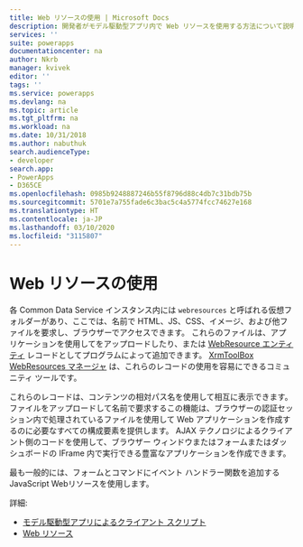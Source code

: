 ```yaml
---
title: Web リソースの使用 | Microsoft Docs
description: 開発者がモデル駆動型アプリ内で Web リソースを使用する方法について説明します。
services: ''
suite: powerapps
documentationcenter: na
author: Nkrb
manager: kvivek
editor: ''
tags: ''
ms.service: powerapps
ms.devlang: na
ms.topic: article
ms.tgt_pltfrm: na
ms.workload: na
ms.date: 10/31/2018
ms.author: nabuthuk
search.audienceType:
- developer
search.app:
- PowerApps
- D365CE
ms.openlocfilehash: 0985b9248887246b55f8796d88c4db7c31bdb75b
ms.sourcegitcommit: 5701e7a755fade6c3bac5c4a5774fcc74627e168
ms.translationtype: HT
ms.contentlocale: ja-JP
ms.lasthandoff: 03/10/2020
ms.locfileid: "3115807"
---
```

# <a name="use-web-resources"></a>Web リソースの使用

各 Common Data Service インスタンス内には `webresources` と呼ばれる仮想フォルダーがあり、ここでは、名前で HTML、JS、CSS、イメージ、および他ファイルを要求し、ブラウザーでアクセスできます。 これらのファイルは、アプリケーションを使用してをアップロードしたり、または [WebResource エンティティ](../common-data-service/reference/entities/webresource.md) レコードとしてプログラムによって追加できます。 [XrmToolBox WebResources マネージャ](https://www.xrmtoolbox.com/plugins/MsCrmTools.WebResourcesManager/) は、これらのレコードの使用を容易にできるコミュニティ ツールです。

これらのレコードは、コンテンツの相対パス名を使用して相互に表示できます。 ファイルをアップロードして名前で要求するこの機能は、ブラウザーの認証セッション内で処理されているファイルを使用して Web アプリケーションを作成するのに必要なすべての構成要素を提供します。 AJAX テクノロジによるクライアント側のコードを使用して、ブラウザー ウィンドウまたはフォームまたはダッシュボードの IFrame 内で実行できる豊富なアプリケーションを作成できます。 

最も一般的には、フォームとコマンドにイベント ハンドラー関数を追加する JavaScript Webリソースを使用します。

詳細:
- [モデル駆動型アプリによるクライアント スクリプト](client-scripting.md)
- [Web リソース](/dynamics365/customer-engagement/developer/web-resources)
